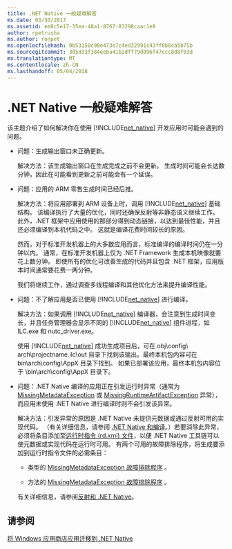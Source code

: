 ```yaml
---
title: .NET Native 一般疑难解答
ms.date: 03/30/2017
ms.assetid: ee8c5e17-35ea-48a1-8767-83298caac1e8
author: rpetrusha
ms.author: ronpet
ms.openlocfilehash: 0b53150c90e473e7c4ed32991c43ff0b8ca5b75b
ms.sourcegitcommit: 3d5d33f384eeba41b2dff79d096f47ccc8d8f03d
ms.translationtype: MT
ms.contentlocale: zh-CN
ms.lasthandoff: 05/04/2018
---
```

# <a name="net-native-general-troubleshooting"></a>.NET Native 一般疑难解答
该主题介绍了如何解决你在使用 [!INCLUDE[net_native](../../../includes/net-native-md.md)] 开发应用时可能会遇到的问题。  
  
-   问题：生成输出窗口未正确更新。  
  
     解决方法：该生成输出窗口在生成完成之前不会更新。 生成时间可能会长达数分钟，因此在可能看到更新之前可能会有一个延误。  
  
-   问题：应用的 ARM 零售生成时间已经后推。  
  
     解决方法：将应用部署到 ARM 设备上时，调用 [!INCLUDE[net_native](../../../includes/net-native-md.md)] 基础结构。 该编译执行了大量的优化，同时还确保反射等非静态语义继续工作。 此外，.NET 框架中应用使用的那部分得到动态链接，以达到最佳性能，并且还必须编译到本机代码之中。 这就是编译花费时间较长的原因。  
  
     然而，对于标准开发机器上的大多数应用而言，标准编译的编译时间仍在一分钟以内。  通常，在标准开发机器上仅为 .NET Framework 生成本机映像就要花上数分钟。  即使所有的优化可改善生成的代码并且包含 .NET 框架，应用版本时间通常要花费一两分钟。  
  
     我们将继续工作，通过调查多线程编译和其他优化方法来提升编译性能。  
  
-   问题：不了解应用是否已使用 [!INCLUDE[net_native](../../../includes/net-native-md.md)] 进行编译。  
  
     解决方法：如果调用 [!INCLUDE[net_native](../../../includes/net-native-md.md)] 编译器，会注意到生成时间变长，并且任务管理器会显示不同的 [!INCLUDE[net_native](../../../includes/net-native-md.md)] 组件进程，如 ILC.exe 和 nutc_driver.exe。  
  
     使用 [!INCLUDE[net_native](../../../includes/net-native-md.md)] 成功生成项目后，可在 obj\\config\ arch\\projectname.ilc\out 目录下找到该输出。最终本机包内容可在 bin\\arch\\config\AppX 目录下找到。 如果已部署该应用，最终本机包内容位于 \bin\\arch\\config\AppX 目录下。  
  
-   问题：.NET Native 编译的应用正在引发运行时异常（通常为 [MissingMetadataException](../../../docs/framework/net-native/missingmetadataexception-class-net-native.md) 或 [MissingRuntimeArtifactException](../../../docs/framework/net-native/missingruntimeartifactexception-class-net-native.md) 异常），而应用未使用 .NET Native 进行编译时则不会引发该异常。  
  
     解决方法：引发异常的原因是 .NET Native 未提供元数据或通过反射可用的实现代码。 （有关详细信息，请参阅 [.NET Native 和编译](../../../docs/framework/net-native/net-native-and-compilation.md)。）若要消除此异常，必须将条目添加至[运行时指令 (rd.xml) 文件](../../../docs/framework/net-native/runtime-directives-rd-xml-configuration-file-reference.md)，以便 .NET Native 工具链可以使元数据或实现代码在运行时可用。 有两个可用的故障排除程序，将生成要添加到运行时指令文件的必需条目：  
  
    -   类型的 [MissingMetadataException 故障排除程序](http://dotnet.github.io/native/troubleshooter/type.html) 。  
  
    -   方法的 [MissingMetadataException 故障排除程序](http://dotnet.github.io/native/troubleshooter/method.html) 。  
  
     有关详细信息，请参阅[反射和 .NET Native](../../../docs/framework/net-native/reflection-and-net-native.md)。  
  
## <a name="see-also"></a>请参阅  
 [将 Windows 应用商店应用迁移到 .NET Native](../../../docs/framework/net-native/migrating-your-windows-store-app-to-net-native.md)

